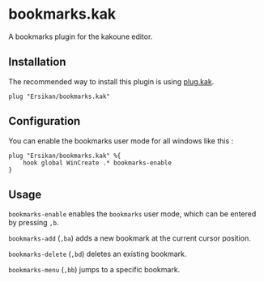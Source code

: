 # bookmarks.kak

A bookmarks plugin for the kakoune editor.

## Installation

The recommended way to install this plugin is using [plug.kak](https://github.com/andreyorst/plug.kak).

```kak
plug "Ersikan/bookmarks.kak"
```

## Configuration

You can enable the bookmarks user mode for all windows like this :
```kak
plug "Ersikan/bookmarks.kak" %{
    hook global WinCreate .* bookmarks-enable
}
```

## Usage

`bookmarks-enable` enables the `bookmarks` user mode, which can be entered by pressing `,b`.

`bookmarks-add` (`,ba`) adds a new bookmark at the current cursor position.

`bookmarks-delete` (`,bd`) deletes an existing bookmark.

`bookmarks-menu` (`,bb`) jumps to a specific bookmark.
